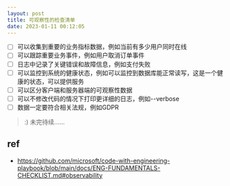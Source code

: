 ```yaml
---
layout: post
title: 可观察性的检查清单
date: 2023-01-11 00:12:05
---
```



- [ ] 可以收集到重要的业务指标数据，例如当前有多少用户同时在线
- [ ] 可以跟踪重要业务事件，例如用户取消订单事件
- [ ] 日志中记录了关键错误和故障信息，例如支付失败
- [ ] 可以监控到系统的健康状态，例如可以监控到数据库能正常读写，这是一个健康的状态，可以提供服务
- [ ] 可以区分客户端和服务器端的可观察性数据
- [ ] 可以不修改代码的情况下打印更详细的日志，例如--verbose
- [ ] 数据一定要符合相关法规，例如GDPR

> :) 未完待续......

## ref

- https://github.com/microsoft/code-with-engineering-playbook/blob/main/docs/ENG-FUNDAMENTALS-CHECKLIST.md#observability
